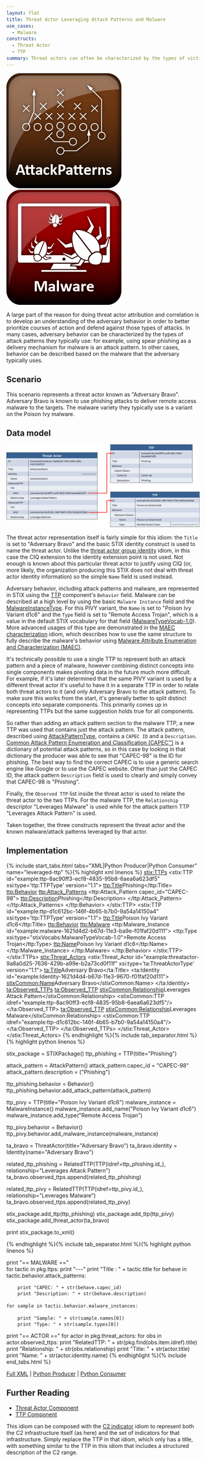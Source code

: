 ```yaml
---
layout: flat
title: Threat Actor Leveraging Attack Patterns and Malware
use_cases:
  - Malware
constructs:
  - Threat Actor
  - TTP
summary: Threat actors can often be characterized by the types of victims they target, attack patterns they leverage, and malware varieties that they use. This Threat Actor idiom describes how you can use a leveraged TTP to represent a threat actor that leverages a certain variety of malware.
---
```


<img src="/images/Attack Patterns.png" class="component-img" alt="Attack Patterns Icon" />

<img src="/images/Malware.png" class="component-img" alt="Malware Icon" />

A large part of the reason for doing threat actor attribution and correlation is to develop an understanding of the adversary behavior in order to better prioritize courses of action and defend against those types of attacks. In many cases, adversary behavior can be characterized by the types of attack patterns they typically use: for example, using spear phishing as a delivery mechanism for malware is an attack pattern. In other cases, behavior can be described based on the malware that the adversary typically uses.

## Scenario

This scenario represents a threat actor known as "Adversary Bravo". Adversary Bravo is known to use phishing attacks to deliver remote access malware to the targets. The malware variety they typically use is a variant on the Poison Ivy malware.

## Data model

<img src="diagram.png" alt="Threat Actor Leveraging Attack Patterns and Malware" />

The threat actor representation itself is fairly simple for this idiom: the `Title` is set to "Adversary Bravo" and the basic STIX identity construct is used to name the threat actor. Unlike the [threat actor group identity](../identity-group) idiom, in this case the CIQ extension to the identity extension point is not used. Not enough is known about this particular threat actor to justify using CIQ (or, more likely, the organization producing this STIX does not deal with threat actor identity information) so the simple `Name` field is used instead.

Adversary behavior, including attack patterns and malware, are represented in STIX using the [TTP](/data-model/{{site.current_version}}/ttp/TTPType) component's `Behavior` field. Malware can be described at a high level by using the basic `Malware Instance` field and the [MalwareInstanceType](/data-model/{{site.current_version}}/ttp/MalwareInstanceType). For this PIVY variant, the `Name` is set to "Poison Ivy Variant d1c6" and the `Type` field is set to "Remote Access Trojan", which is a value in the default STIX vocabulary for that field ([MalwareTypeVocab-1.0](/data-model/{{site.current_version}}/stixVocabs/MalwareTypeVocab-1.0)). More advanced usages of this type are demonstrated in the [MAEC characterization](../maec-malware) idiom, which describes how to use the same structure to fully describe the malware's behavior using [Malware Attribute Enumeration and Characterization (MAEC)](https://maecproject.github.io/).

It's technically possible to use a single TTP to represent both an attack pattern and a piece of malware, however combining distinct concepts into single components makes pivoting data in the future much more difficult. For example, if it's later determined that the same PIVY variant is used by a different threat actor it's useful to have it in a separate TTP in order to relate both threat actors to it (and only Adversary Bravo to the attack pattern). To make sure this works from the start, it's generally better to split distinct concepts into separate components. This primarily comes up in representing TTPs but the same suggestion holds true for all components.

So rather than adding an attack pattern section to the malware TTP, a new TTP was used that contains just the attack pattern. The attack pattern, described using [AttackPatternType](/data-model/{{site.current_version}}/ttp/AttackPatternType), contains a `CAPEC ID` and a `Description`. [Common Attack Pattern Enumeration and Classification (CAPEC™)](http://capec.mitre.org) is a dictionary of potential attack patterns, so in this case by looking in that dictionary the producer was able to see that "CAPEC-98" is the ID for phishing. The best way to find the correct CAPEC is to use a generic search engine like Google or to use the CAPEC website. Other than just the CAPEC ID, the attack pattern `Description` field is used to clearly and simply convey that CAPEC-98 is "Phishing".

Finally, the `Observed TTP` list inside the threat actor is used to relate the threat actor to the two TTPs. For the malware TTP, the `Relationship` descriptor "Leverages Malware" is used while for the attack pattern TTP "Leverages Attack Pattern" is used.

Taken together, the three constructs represent the threat actor and the known malware/attack patterns leveraged by that actor.

## Implementation

{% include start_tabs.html tabs="XML|Python Producer|Python Consumer" name="leveraged-ttp" %}{% highlight xml linenos %}
    <stix:TTPs>
        <stix:TTP id="example:ttp-8ac90ff3-ecf8-4835-95b8-6aea6a623df5" xsi:type='ttp:TTPType' version="1.1">
            <ttp:Title>Phishing</ttp:Title>
            <ttp:Behavior>
                <ttp:Attack_Patterns>
                    <ttp:Attack_Pattern capec_id="CAPEC-98">
                        <ttp:Description>Phishing</ttp:Description>
                    </ttp:Attack_Pattern>
                </ttp:Attack_Patterns>
            </ttp:Behavior>
        </stix:TTP>
        <stix:TTP id="example:ttp-d1c612bc-146f-4b65-b7b0-9a54a14150a4" xsi:type='ttp:TTPType' version="1.1">
            <ttp:Title>Poison Ivy Variant d1c6</ttp:Title>
            <ttp:Behavior>
                <ttp:Malware>
                    <ttp:Malware_Instance id="example:malware-1621d4d2-b67d-11e3-ba9e-f01faf20d111">
                        <ttp:Type xsi:type="stixVocabs:MalwareTypeVocab-1.0">Remote Access Trojan</ttp:Type>
                        <ttp:Name>Poison Ivy Variant d1c6</ttp:Name>
                    </ttp:Malware_Instance>
                </ttp:Malware>
            </ttp:Behavior>
        </stix:TTP>
    </stix:TTPs>
    <stix:Threat_Actors>
        <stix:Threat_Actor id="example:threatactor-9a8a0d25-7636-429b-a99e-b2a73cd0f11f" xsi:type='ta:ThreatActorType' version="1.1">
            <ta:Title>Adversary Bravo</ta:Title>
            <ta:Identity id="example:Identity-1621d4d4-b67d-11e3-9670-f01faf20d111">
                <stixCommon:Name>Adversary Bravo</stixCommon:Name>
            </ta:Identity>
            <ta:Observed_TTPs>
                <ta:Observed_TTP>
                    <stixCommon:Relationship>Leverages Attack Pattern</stixCommon:Relationship>
                    <stixCommon:TTP idref="example:ttp-8ac90ff3-ecf8-4835-95b8-6aea6a623df5"/>
                </ta:Observed_TTP>
                <ta:Observed_TTP>
                    <stixCommon:Relationship>Leverages Malware</stixCommon:Relationship>
                    <stixCommon:TTP idref="example:ttp-d1c612bc-146f-4b65-b7b0-9a54a14150a4"/>
                </ta:Observed_TTP>
            </ta:Observed_TTPs>
        </stix:Threat_Actor>
    </stix:Threat_Actors>
{% endhighlight %}{% include tab_separator.html %}{% highlight python linenos %}

stix_package = STIXPackage()
ttp_phishing = TTP(title="Phishing")

attack_pattern = AttackPattern()
attack_pattern.capec_id = "CAPEC-98"
attack_pattern.description = ("Phishing")

ttp_phishing.behavior = Behavior()
ttp_phishing.behavior.add_attack_pattern(attack_pattern)

ttp_pivy = TTP(title="Poison Ivy Variant d1c6")
malware_instance = MalwareInstance()
malware_instance.add_name("Poison Ivy Variant d1c6")
malware_instance.add_type("Remote Access Trojan")

ttp_pivy.behavior = Behavior()
ttp_pivy.behavior.add_malware_instance(malware_instance)

ta_bravo = ThreatActor(title="Adversary Bravo")
ta_bravo.identity = Identity(name="Adversary Bravo")

related_ttp_phishing = RelatedTTP(TTP(idref=ttp_phishing.id_), relationship="Leverages Attack Pattern")
ta_bravo.observed_ttps.append(related_ttp_phishing)

related_ttp_pivy = RelatedTTP(TTP(idref=ttp_pivy.id_), relationship="Leverages Malware")
ta_bravo.observed_ttps.append(related_ttp_pivy)

stix_package.add_ttp(ttp_phishing)
stix_package.add_ttp(ttp_pivy)
stix_package.add_threat_actor(ta_bravo)

print stix_package.to_xml()


{% endhighlight %}{% include tab_separator.html %}{% highlight python linenos %}

print "== MALWARE =="    
for tactic in pkg.ttps:
    print "---"
    print "Title : " + tactic.title
    for behave in tactic.behavior.attack_patterns:

        print "CAPEC: " + str(behave.capec_id)
        print "Description: " + str(behave.description)
        
    for sample in tactic.behavior.malware_instances:

        print "Sample: " + str(sample.names[0]) 
        print "Type: " + str(sample.types[0])
        
print "== ACTOR =="
for actor in pkg.threat_actors:
    for obs in actor.observed_ttps:
        print "RelatedTTP: " + str(pkg.find(obs.item.idref).title)
        print "Relationship: " + str(obs.relationship)
    print "Title: " + str(actor.title)
    print "Name: " + str(actor.identity.name)
{% endhighlight %}{% include end_tabs.html %}

[Full XML](threat-actor-leveraging-attack-patterns-and-malware.xml) | [Python Producer](threat-actor-leveraging-attack-patterns-and-malware_producer.py) | [Python Consumer](threat-actor-leveraging-attack-patterns-and-malware_consumer.py)

## Further Reading

* [Threat Actor Component](/data-model/{{site.current_version}}/ta/ThreatActorType)
* [TTP Component](/data-model/{{site.current_version}}/ttp/TTPType)

This idiom can be composed with the [C2 indicator](../c2-indicator) idiom to represent both the C2 infrastructure itself (as here) and the set of indicators for that infrastructure. Simply replace the TTP in that idiom, which only has a title, with something similar to the TTP in this idiom that includes a structured description of the C2 range.
